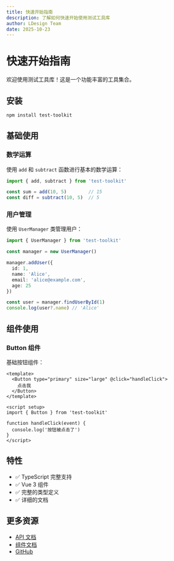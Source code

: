 ```yaml
---
title: 快速开始指南
description: 了解如何快速开始使用测试工具库
author: LDesign Team
date: 2025-10-23
---
```


# 快速开始指南

欢迎使用测试工具库！这是一个功能丰富的工具集合。

## 安装

```bash
npm install test-toolkit
```

## 基础使用

### 数学运算

使用 `add` 和 `subtract` 函数进行基本的数学运算：

```typescript
import { add, subtract } from 'test-toolkit'

const sum = add(10, 5)        // 15
const diff = subtract(10, 5)  // 5
```

### 用户管理

使用 `UserManager` 类管理用户：

```typescript
import { UserManager } from 'test-toolkit'

const manager = new UserManager()

manager.addUser({
  id: 1,
  name: 'Alice',
  email: 'alice@example.com',
  age: 25
})

const user = manager.findUserById(1)
console.log(user?.name) // 'Alice'
```

## 组件使用

### Button 组件

基础按钮组件：

```vue
<template>
  <Button type="primary" size="large" @click="handleClick">
    点击我
  </Button>
</template>

<script setup>
import { Button } from 'test-toolkit'

function handleClick(event) {
  console.log('按钮被点击了')
}
</script>
```

## 特性

- ✅ TypeScript 完整支持
- ✅ Vue 3 组件
- ✅ 完整的类型定义
- ✅ 详细的文档

## 更多资源

- [API 文档](/api/)
- [组件文档](/components/)
- [GitHub](https://github.com/example/test-toolkit)



